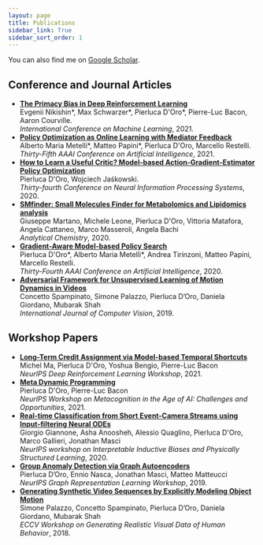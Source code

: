 ```yaml
---
layout: page
title: Publications
sidebar_link: True
sidebar_sort_order: 1
---
```

You can also find me on [Google Scholar](https://scholar.google.it/citations?user=AuVp7pkAAAAJ&hl=en).

## Conference and Journal Articles
- **[The Primacy Bias in Deep Reinforcement Learning](https://arxiv.org/abs/2205.07802)**<br>
Evgenii Nikishin\*, Max Schwarzer\*, Pierluca D'Oro\*, Pierre-Luc Bacon, Aaron Courville. <br>
*International Conference on Machine Learning*, 2021. <br>
- **[Policy Optimization as Online Learning with Mediator Feedback](https://arxiv.org/abs/2012.08225)**<br>
Alberto Maria Metelli\*, Matteo Papini\*, Pierluca D'Oro, Marcello Restelli. <br>
*Thirty-Fifth AAAI Conference on Artificial Intelligence*, 2021. <br>
- **[How to Learn a Useful Critic? Model-based Action-Gradient-Estimator Policy Optimization](https://arxiv.org/abs/2004.14309)**<br>
Pierluca D'Oro, Wojciech Jaśkowski. <br>
*Thirty-fourth Conference on Neural Information Processing Systems*, 2020. <br>
- **[SMfinder: Small Molecules Finder for Metabolomics and Lipidomics analysis](https://pubs.acs.org/doi/10.1021/acs.analchem.0c00585)**<br>
Giuseppe Martano, Michele Leone, Pierluca D'Oro, Vittoria Matafora, Angela Cattaneo, Marco Masseroli, Angela Bachi <br>
*Analytical Chemistry*, 2020. <br>
- **[Gradient-Aware Model-based Policy Search](https://arxiv.org/abs/1909.04115)**<br>
Pierluca D'Oro\*, Alberto Maria Metelli\*, Andrea Tirinzoni, Matteo Papini, Marcello Restelli. <br>
*Thirty-Fourth AAAI Conference on Artificial Intelligence*, 2020. <br>
- **[Adversarial Framework for Unsupervised Learning of Motion Dynamics in Videos](https://arxiv.org/abs/1803.09092)**<br>
Concetto Spampinato, Simone Palazzo, Pierluca D’Oro, Daniela Giordano, Mubarak Shah <br>
*International Journal of Computer Vision*, 2019.

## Workshop Papers
- **[Long-Term Credit Assignment via Model-based Temporal Shortcuts](https://sites.google.com/view/deep-rl-workshop-neurips2021)**<br>
Michel Ma, Pierluca D'Oro, Yoshua Bengio, Pierre-Luc Bacon <br>
*NeurIPS Deep Reinforcement Learning Workshop*, 2021.
- **[Meta Dynamic Programming](https://sites.google.com/view/metacogneurips2021/papers)**<br>
Pierluca D'Oro, Pierre-Luc Bacon <br>
*NeurIPS Workshop on Metacognition in the Age of AI: Challenges and Opportunities*, 2021.
- **[Real-time Classification from Short Event-Camera Streams using Input-filtering Neural ODEs](https://arxiv.org/abs/2004.03156)**<br>
Giorgio Giannone, Asha Anoosheh, Alessio Quaglino, Pierluca D'Oro, Marco Gallieri, Jonathan Masci <br>
*NeurIPS workshop on Interpretable Inductive Biases and Physically Structured Learning*, 2020.
- **[Group Anomaly Detection via Graph Autoencoders](https://grlearning.github.io/papers/85.pdf)**<br>
Pierluca D’Oro, Ennio Nasca, Jonathan Masci, Matteo Matteucci <br>
*NeurIPS Graph Representation Learning Workshop*, 2019.
- **[Generating Synthetic Video Sequences by Explicitly Modeling Object Motion](http://openaccess.thecvf.com/content_ECCVW_2018/papers/11130/Palazzo_Generating_Synthetic_Video_Sequences_by_Explicitly_Modeling_Object_Motion_ECCVW_2018_paper.pdf)**<br>
Simone Palazzo, Concetto Spampinato, Pierluca D’Oro, Daniela Giordano, Mubarak Shah <br>
*ECCV Workshop on Generating Realistic Visual Data of Human Behavior*, 2018.
